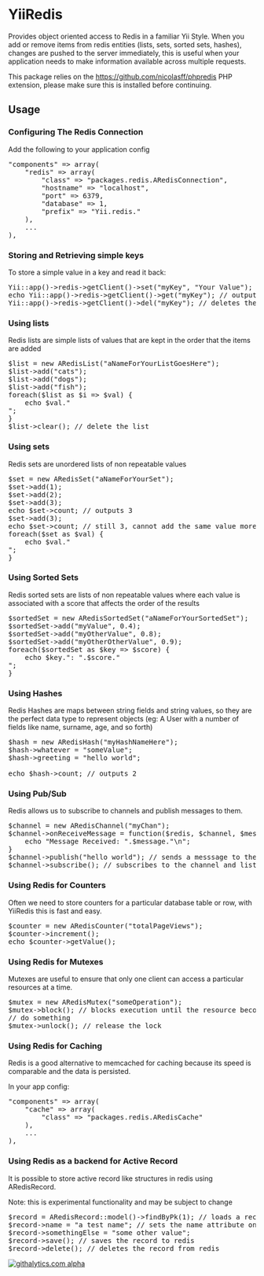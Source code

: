 <h1>YiiRedis</h1>

Provides object oriented access to Redis in a familiar Yii Style.
When you add or remove items from redis entities (lists, sets, sorted sets, hashes), changes
are pushed to the server immediately, this is useful when your application needs to make information
available across multiple requests.

This package relies on the https://github.com/nicolasff/phpredis PHP extension, please make sure this is installed before continuing.

<h2>Usage</h2>

<h3>Configuring The Redis Connection</h3>
<p>Add the following to your application config</p>
<pre>
"components" => array(
	"redis" => array(
		"class" => "packages.redis.ARedisConnection",
		"hostname" => "localhost",
		"port" => 6379,
		"database" => 1,
		"prefix" => "Yii.redis."
	),
	...
),
</pre>

<h3>Storing and Retrieving simple keys</h3>
<p>To store a simple value in a key and read it back:</p>
<pre>
Yii::app()->redis->getClient()->set("myKey", "Your Value");
echo Yii::app()->redis->getClient()->get("myKey"); // outputs "Your Value"
Yii::app()->redis->getClient()->del("myKey"); // deletes the key
</pre>


<h3>Using lists</h3>
<p>Redis lists are simple lists of values that are kept in the order that the items are added</p>

<pre>
$list = new ARedisList("aNameForYourListGoesHere");
$list->add("cats");
$list->add("dogs");
$list->add("fish");
foreach($list as $i => $val) {
	echo $val."<br />";
}
$list->clear(); // delete the list
</pre>


<h3>Using sets</h3>
<p>Redis sets are unordered lists of non repeatable values</p>

<pre>
$set = new ARedisSet("aNameForYourSet");
$set->add(1);
$set->add(2);
$set->add(3);
echo $set->count; // outputs 3
$set->add(3);
echo $set->count; // still 3, cannot add the same value more than once
foreach($set as $val) {
	echo $val."<br />";
}
</pre>


<h3>Using Sorted Sets</h3>
<p>Redis sorted sets are lists of non repeatable values where each value is associated with a score that affects
the order of the results</p>

<pre>
$sortedSet = new ARedisSortedSet("aNameForYourSortedSet");
$sortedSet->add("myValue", 0.4);
$sortedSet->add("myOtherValue", 0.8);
$sortedSet->add("myOtherOtherValue", 0.9);
foreach($sortedSet as $key => $score) {
	echo $key.": ".$score."<br />";
}
</pre>


<h3>Using Hashes</h3>
<p>Redis Hashes are maps between string fields and string values, so they are the perfect data type to represent objects (eg: A User with a number of fields like name, surname, age, and so forth)</p>

<pre>
$hash = new ARedisHash("myHashNameHere");
$hash->whatever = "someValue";
$hash->greeting = "hello world";

echo $hash->count; // outputs 2
</pre>

<h3>Using Pub/Sub</h3>
<p>Redis allows us to subscribe to channels and publish messages to them.</p>

<pre>
$channel = new ARedisChannel("myChan");
$channel->onReceiveMessage = function($redis, $channel, $message) {
	echo "Message Received: ".$message."\n";
}
$channel->publish("hello world"); // sends a messsage to the channel
$channel->subscribe(); // subscribes to the channel and listens to messages, blocks the process
</pre>

<h3>Using Redis for Counters</h3>
<p>Often we need to store counters for a particular database table or row, with YiiRedis this is fast and easy.</p>

<pre>
$counter = new ARedisCounter("totalPageViews");
$counter->increment();
echo $counter->getValue();
</pre>

<h3>Using Redis for Mutexes</h3>
<p>Mutexes are useful to ensure that only one client can access a particular resources at a time.</p>
<pre>
$mutex = new ARedisMutex("someOperation");
$mutex->block(); // blocks execution until the resource becomes available
// do something
$mutex->unlock(); // release the lock
</pre>

<h3>Using Redis for Caching</h3>
<p>Redis is a good alternative to memcached for caching because its speed is comparable and the data is persisted.</p>
<p>In your app config:</p>
<pre>
"components" => array(
	"cache" => array(
		"class" => "packages.redis.ARedisCache"
	),
	...
),
</pre>


<h3>Using Redis as a backend for Active Record</h3>
<p>It is possible to store active record like structures in redis using ARedisRecord.</p>
<p>Note: this is experimental functionality and may be subject to change</p>

<pre>
$record = ARedisRecord::model()->findByPk(1); // loads a record with a unique id of 1
$record->name = "a test name"; // sets the name attribute on the record
$record->somethingElse = "some other value";
$record->save(); // saves the record to redis
$record->delete(); // deletes the record from redis
</pre>

[![githalytics.com alpha](https://cruel-carlota.pagodabox.com/d204205868904fefb008f31d7cb50b12 "githalytics.com")](http://githalytics.com/phpnode/YiiRedis)
